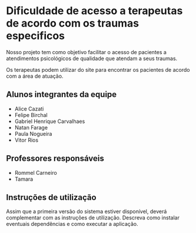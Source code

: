 # Dificuldade de acesso a terapeutas de acordo com os traumas especificos

Nosso projeto tem como objetivo facilitar o acesso de pacientes a atendimentos psicológicos de qualidade que atendam a seus traumas.

Os terapeutas podem utilizar do site para encontrar os pacientes de acordo com a área de atuação.

## Alunos integrantes da equipe

* Alice Cazati
* Felipe Birchal
* Gabriel Henrique Carvalhaes
* Natan Farage
* Paula Nogueira
* Vitor Rios

## Professores responsáveis

* Rommel Carneiro
* Tamara 

## Instruções de utilização

Assim que a primeira versão do sistema estiver disponível, deverá complementar com as instruções de utilização. Descreva como instalar eventuais dependências e como executar a aplicação.
